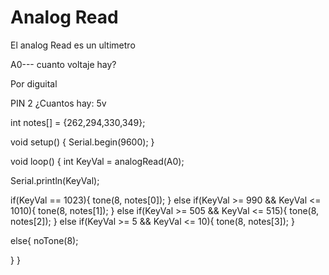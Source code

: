 # Analog Read

El analog Read es un ultimetro 

A0--- cuanto voltaje hay?

Por diguital

PIN 2 ¿Cuantos hay:
5v




int notes[] = {262,294,330,349};

void setup() {
  Serial.begin(9600);
}

void loop() {
  int KeyVal = analogRead(A0);

  Serial.println(KeyVal);

if(KeyVal == 1023){
  tone(8, notes[0]);
}
  else if(KeyVal >= 990 && KeyVal <= 1010){
    tone(8, notes[1]);
  }
  else if(KeyVal >= 505 && KeyVal <= 515){
    tone(8, notes[2]);
  }
  else if(KeyVal >= 5 && KeyVal <= 10){
    tone(8, notes[3]);
  }

  else{
    noTone(8);
    
  }
  }

